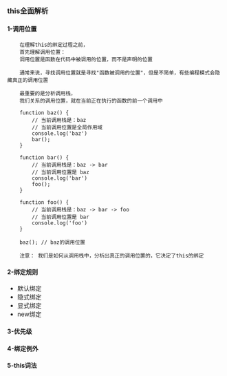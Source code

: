### this全面解析

#### 1-调用位置

```
    在理解this的绑定过程之前，
    首先理解调用位置：
    调用位置是函数在代码中被调用的位置，而不是声明的位置

    通常来说，寻找调用位置就是寻找"函数被调用的位置"，但是不简单，有些编程模式会隐藏真正的调用位置

    最重要的是分析调用栈，
    我们关系的调用位置，就在当前正在执行的函数的前一个调用中
```

```
    function baz() {
        // 当前调用栈是：baz
        // 当前调用位置是全局作用域
        console.log('baz')
        bar();
    }

    function bar() {
        // 当前调用栈是：baz -> bar
        // 当前调用位置是 baz
        console.log('bar')
        foo();
    }

    function foo() {
        // 当前调用栈是：baz -> bar -> foo
        // 当前调用位置是 bar
        console.log('foo')
    }

    baz(); // baz的调用位置
    
    注意： 我们是如何从调用栈中，分析出真正的调用位置的，它决定了this的绑定
```


#### 2-绑定规则

- 默认绑定
- 隐式绑定
- 显式绑定
- new绑定

#### 3-优先级

#### 4-绑定例外

#### 5-this词法